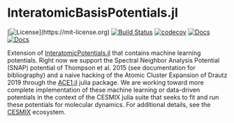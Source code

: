 # InteratomicBasisPotentials.jl

[![License](https://img.shields.io/badge/License-MIT-blue.svg?style=flat-square")](https://mit-license.org)
[![Build Status](https://github.com/cesmix-mit/InteratomicPotentials.jl/workflows/CI/badge.svg)](https://github.com/cesmix-mit/InteratomicBasisPotentials.jl/actions)
[![codecov](https://codecov.io/gh/cesmix-mit/InteratomicBasisPotentials.jl/branch/main/graph/badge.svg?token=IF6zvl50j9)](https://codecov.io/gh/cesmix-mit/InteratomicBasisPotentials.jl)
[![Docs](https://img.shields.io/badge/docs-stable-blue.svg)](https://cesmix-mit.github.io/InteratomicBasisPotentials.jl/stable)
[![Docs](https://img.shields.io/badge/docs-dev-blue.svg)](https://cesmix-mit.github.io/InteratomicBasisPotentials.jl/dev)


Extension of [InteratomicPotentials.jl](https://github.com/cesmix-mit/InteratomicPotentials.jl) that contains machine learning potentials. Right now we support the Spectral Neighbor Analysis Potential (SNAP) potential of Thompson et al. 2015 (see documentation for bibliography) and a naive hacking of the Atomic Cluster Expansion of Drautz 2019 through the [ACE1.jl](https://github.com/ACEsuit/ACE1.jl/) julia package. We are working toward more complete implementation of these machine learning or data-driven potentials in the context of the CESMIX julia suite that seeks to fit and run these potentials for molecular dynamics. For additional details, see the [CESMIX](https://github.com/cesmix-mit) ecosystem.
